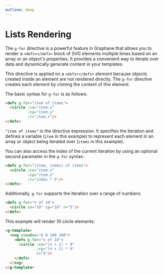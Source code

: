 ```yaml
---
outline: deep
---
```


# Lists Rendering

The `g-for` directive is a powerful feature in Graphane that allows you to render a 
`<defs></defs>` block of SVG elements multiple times based on an array or an object's properties. It
provides a convenient way to iterate over data and dynamically generate content in your templates.

This directive is applied on a `<defs></defs>` element because objects created inside an element are
not rendered directly. The `g-for` directive creates each element by cloning the content of this
element.

The basic syntax for `g-for` is as follows:

```html {1,5}
<defs g-for="item of items">
  <circle :cx="item.x" 
          :cy="item.y" 
          :r="item.r"/>
</defs>
```

`"item of items"` is the directive expression. It specifies the iteration and defines a
variable (`item` in this example) to represent each element in an array or object being iterated
over (`items` in this example).

You can also access the index of the current iteration by using an optional second parameter in the
`g-for` syntax:

```html {1,5}
<defs g-for="(item, index) of items">
  <circle :cx="item.x" 
          :cy="item.y"
          :r="index * 5"/>
</defs>
```

Additionally, `g-for` supports the iteration over a range of numbers:

```html {1,3}
<defs g-for="n of 10">
  <circle cx="10" cy="10" r="5"/>
</defs>
```

This example will render 10 circle elements:

```html {3,7}
<g-template>
  <svg viewBox="0 0 100 100">
    <defs g-for="n of 10">
      <circle :cx="(n + 1) * 9" 
              :cy="(n + 1) * 9" 
              r="5"/>
    </defs>
  </svg>
</g-template>
```

<g-template>
  <svg viewBox="0 0 100 100">
    <defs g-for="n of 10">
      <circle g-bind:cx="(n + 1) * 9" g-bind:cy="(n + 1) * 9" r="5"/>
    </defs>
  </svg>
</g-template>

